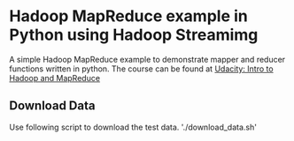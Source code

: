 # Hadoop MapReduce example in Python using Hadoop Streamimg
A simple Hadoop MapReduce example to demonstrate mapper and reducer functions written in python. The course can be found at [Udacity: Intro to Hadoop and MapReduce](https://www.udacity.com/course/intro-to-hadoop-and-mapreduce--ud617)
## Download Data
Use following script to download the test data.
'./download_data.sh'

 
